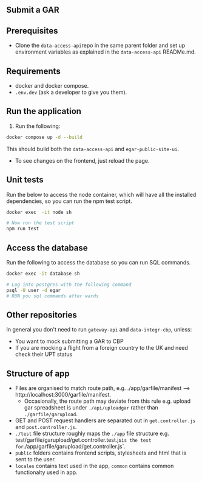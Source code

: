## Submit a GAR

## Prerequisites
- Clone the `data-access-api`repo in the same parent folder and set up environment variables as explained in the `data-access-api` READMe.md.

## Requirements
- docker and docker compose.
- `.env.dev` (ask a developer to give you them).

## Run the application

1. Run the following:
```sh
docker compose up -d --build
```

This should build both the `data-access-api` and `egar-public-site-ui`.

- To see changes on the frontend, just reload the page.

## Unit tests

Run the below to access the node container, which will have all the installed dependencies, so you can run the npm test script.
```sh
docker exec  -it node sh

# Now run the test script
npm run test
```

## Access the database

Run the following to access the database so you can run SQL commands. 
```sh
docker exec -it database sh

# Log into postgres with the following command
psql -U user -d egar
# RUN you sql commands after wards
```

## Other repositories

In general you don't need to run `gateway-api` and `data-integr-cbp`, unless:

- You want to mock submitting a GAR to CBP 
- If you are mocking a flight from a foreign country to the UK and need check their UPT status

## Structure of app

- Files are organised to match route path, e.g. ./app/garfile/manifest --> http://localhost:3000/garfile/manifest.
    - Occasionally, the route path may deviate from this rule e.g. upload gar spreadsheet is under `./api/uploadgar` rather than `./garfile/garupload`.
- GET and POST request handlers are separated out in `get.controller.js` and `post.controller.js`.
- `./test` file structure roughly maps the `./app` file structure e.g. test/garfile/garupload/get.controller.test.js` is the test for `./app/garfile/garupload/get.controller.js`.
- `public` folders contains frontend scripts, stylesheets and html that is sent to the user.
- `locales` contains text used in the app, `common` contains common functionalty used in app.